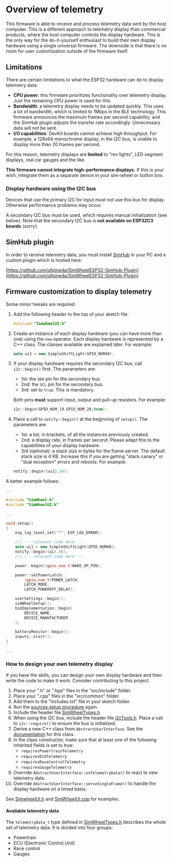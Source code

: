 # Overview of telemetry

This firmware is able to receive and process telemetry data sent by the host computer.
This is a different approach to telemetry display than commercial products,
where the host computer controls the display hardware.
This is the only way for the do-it-yourself enthusiast
to build their own display hardware using a single universal firmware.
The downside is that there is no room for user customization
outside of the firmware itself.

## Limitations

There are certain limitations to what the ESP32 hardware can do to display telemetry data:

- **CPU power**: this firmware prioritizes functionality over telemetry display.
  Just the remaining CPU power is used for this.
- **Bandwidth**: a telemetry display needs to be updated quickly.
  This uses a lot of bandwidth,
  which is limited to 1Mbps in the BLE technology.
  This firmware announces the maximum frames per second capability,
  and the SimHub plugin adjusts the transfer rate accordingly.
  Unnecessary data will not be sent.
- **I/O capabilities**: DevKit boards cannot achieve high throughput.
  For example, a 128x64 monochrome display, in the I2C bus,
  is unable to display more than 20 frames per second.

For this reason, telemetry displays are **limited** to "rev lights",
LED segment displays, real car gauges and the like.

**This firmware cannot integrate high-performance displays.**
If this is your wish,
integrate them as a separate device in your sim-wheel or button box.

### Display hardware using the I2C bus

Devices that use the primary I2C for input must not use this bus for display.
Otherwise performance problems may occur.

A secondary I2C bus must be used,
which requires manual initialization (see below).
Note that the secondary I2C bus is **not available on ESP32C3 boards** (sorry).

## SimHub plugin

In order to receive telemetry data, you must install [SimHub](https://simhubdash.com) in your PC
and a custom plugin which is hosted here:

[https://github.com/afpineda/SimWheelESP32-SimHub-Plugin](https://github.com/afpineda/SimWheelESP32-SimHub-Plugin)

## Firmware customization to display telemetry

Some minor tweaks are required.

1. Add the following header to the top of your sketch file:

   ```c++
   #include "SimwheelUI.h"
   ```

2. Create an instance of each display hardware
   (you can have more than one) using the `new` operator.
   Each display hardware is represented by a C++ class.
   The classes available are explained later. For example:

   ```c++
   auto ui1 = new SimpleShiftLight(GPIO_NUM40);
   ```

3. If your display hardware requires the secondary I2C bus,
   call `i2c::begin()` first. The parameters are:
   - 1st: the `SDA` pin for the secondary bus.
   - 2nd: the `SCL` pin for the secondary bus.
   - 3rd: set to `true`. This is mandatory.

   Both pins **must** support input, output and pull-up resistors.
   For example:

   ```c++
   i2c::begin(GPIO_NUM_19,GPIO_NUM_20,true);
   ```

4. Place a call to `notify::begin()` at the beginning of `setup()`.
   The parameters are:
   - 1st: a list, in brackets, of all the instances previously created.
   - 2nd: a display rate, in frames per second.
     Please adapt this to the capabilities of your display hardware.
   - 3rd (optional): a stack size in bytes for the frame server.
     The default stack size is 4 KB.
     Increase this if you are getting "stack canary" or "dual exception" errors and reboots.
   For example:

   ```c++
   notify::begin({ui1},50);
   ```

A better example follows:

```c++
...

#include "SimWheel.h"
#include "SimWheelUI.h"

...

void setup()
{
    esp_log_level_set("*", ESP_LOG_ERROR);

    /// --- relevant code here ---
    auto ui1 = new SimpleShiftLight(GPIO_NUM40);
    notify::begin({ui},50);
    /// --- relevant code here ---

    power::begin((gpio_num_t)WAKE_UP_PIN);

    power::setPowerLatch(
        (gpio_num_t)POWER_LATCH,
        LATCH_MODE,
        LATCH_POWEROFF_DELAY);

    userSettings::begin();
    simWheelSetup();
    hidImplementation::begin(
        DEVICE_NAME,
        DEVICE_MANUFACTURER
    );

    batteryMonitor::begin();
    inputs::start();
}

...
```

### How to design your own telemetry display

If you have the skills,
you can design your own display hardware and
then write the code to make it work.
Consider contributing to this project.

1. Place your ".h" or ".hpp" files in the "src/include" folder.
2. Place your ".cpp" files in the "src/common" folder.
3. Add them to the "includes.txt" file in your sketch folder.
4. Run the [sources setup procedure](./firmware/sourcesSetup_en.md)
   again.
5. Include the header file
   [SimWheelTypes.h](../src/include/SimWheelTypes.h)
6. When using the I2C bus, include the header file
   [i2cTools.h](../src/include/i2cTools.h).
   Place a call to `i2c::require()` to ensure the
   bus is initialized.
7. Derive a new C++ class from `AbstractUserInterface`.
   See the [documentation](../src/include/SimWheelTypes.h)
   for this class.
8. In the class constructor, make sure that at least one of the
   following inherited fields is set to true:
   - `requiresPowertrainTelemetry`
   - `requiresECUTelemetry`
   - `requiresRaceControlTelemetry`
   - `requiresGaugeTelemetry`
9. Override `AbstractUserInterface::onTelemetryData()`
   to react to new telemetry data.
10. Override `AbstractUserInterface::serveSingleFrame()`
    to handle the display hardware on a timed basis.

See [SimwheelUI.h](../src/include/SimWheelUI.h)
and [SimWheelUI.cpp](../src/common/SimWheelUI.cpp)
for examples.

#### Available telemetry data

The `telemetryData_t` type defined in [SimWheelTypes.h](../src/include/SimWheelTypes.h)
describes the whole set of telemetry data.
It is divided into four groups:

- Powertrain
- ECU (Electronic Control Unit)
- Race control
- Gauges
